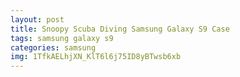 ```yaml
---
layout: post
title: Snoopy Scuba Diving Samsung Galaxy S9 Case
tags: samsung galaxy s9
categories: samsung
img: 1TfkAELhjXN_KlT6l6j75ID8yBTwsb6xb
---
```

